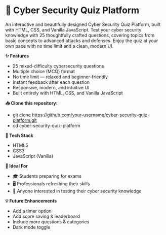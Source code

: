 # 🔐 Cyber Security Quiz Platform

An interactive and beautifully designed Cyber Security Quiz Platform, built with HTML, CSS, and Vanilla JavaScript.
Test your cyber security knowledge with 25 thoughtfully crafted questions, covering topics from basic concepts to advanced attacks and defenses.
Enjoy the quiz at your own pace with no time limit and a clean, modern UI.

**✨ Features**

  - 25 mixed-difficulty cybersecurity questions
  - Multiple choice (MCQ) format
  - No time limit — relaxed and beginner-friendly
  - Instant feedback after each question
  - Responsive, modern, and intuitive UI
  - Built entirely with HTML, CSS, and Vanilla JavaScript


**📥 Clone this repository:**

  - git clone https://github.com/your-username/cyber-security-quiz-platform.git
  - cd cyber-security-quiz-platform

**🧰 Tech Stack**

  - HTML5
  - CSS3
  - JavaScript (Vanilla)

**🧪 Ideal For**

  - 🎓 Students preparing for exams
  - 🖥️ Professionals refreshing their skills
  - 🧠 Anyone interested in testing their cyber security knowledge

**💡 Future Enhancements**

  - Add a timer option
  - Add score saving & leaderboard
  - Include more questions & categories
  - Dark mode toggle

